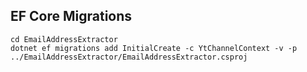 ## EF Core Migrations 

```
cd EmailAddressExtractor
dotnet ef migrations add InitialCreate -c YtChannelContext -v -p ../EmailAddressExtractor/EmailAddressExtractor.csproj
```


